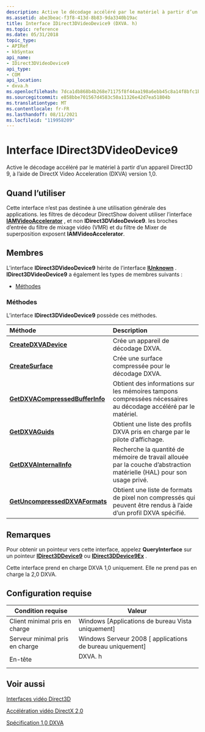 ```yaml
---
description: Active le décodage accéléré par le matériel à partir d’un appareil Direct3D 9, à l’aide de DirectX Video Acceleration (DXVA) version 1,0.
ms.assetid: abe3beac-f3f8-413d-8b83-9da3340b19ac
title: Interface IDirect3DVideoDevice9 (DXVA. h)
ms.topic: reference
ms.date: 05/31/2018
topic_type:
- APIRef
- kbSyntax
api_name:
- IDirect3DVideoDevice9
api_type:
- COM
api_location:
- dxva.h
ms.openlocfilehash: 7dca1db868b4b268e71175f8f44aa198a6ebb45c8a14f8bfc1bec7044d5545f0
ms.sourcegitcommit: e858bbe701567d4583c50a11326e42d7ea51804b
ms.translationtype: MT
ms.contentlocale: fr-FR
ms.lasthandoff: 08/11/2021
ms.locfileid: "119958209"
---
```

# <a name="idirect3dvideodevice9-interface"></a>Interface IDirect3DVideoDevice9

Active le décodage accéléré par le matériel à partir d’un appareil Direct3D 9, à l’aide de DirectX Video Acceleration (DXVA) version 1,0.

## <a name="when-to-use"></a>Quand l’utiliser

Cette interface n’est pas destinée à une utilisation générale des applications. les filtres de décodeur DirectShow doivent utiliser l’interface [**IAMVideoAccelerator**](/previous-versions/windows/desktop/api/videoacc/nn-videoacc-iamvideoaccelerator) , et non **IDirect3DVideoDevice9**. les broches d’entrée du filtre de mixage vidéo (VMR) et du filtre de Mixer de superposition exposent **IAMVideoAccelerator**.

## <a name="members"></a>Membres

L’interface **IDirect3DVideoDevice9** hérite de l’interface [**IUnknown**](/windows/win32/api/unknwn/nn-unknwn-iunknown) . **IDirect3DVideoDevice9** a également les types de membres suivants :

-   [Méthodes](#methods)

### <a name="methods"></a>Méthodes

L’interface **IDirect3DVideoDevice9** possède ces méthodes.



| Méthode                                                                                   | Description                                                                                                                       |
|:-----------------------------------------------------------------------------------------|:----------------------------------------------------------------------------------------------------------------------------------|
| [**CreateDXVADevice**](idirect3dvideodevice9-createdxvadevice.md)                       | Crée un appareil de décodage DXVA.<br/>                                                                                         |
| [**CreateSurface**](idirect3dvideodevice9-createsurface.md)                             | Crée une surface compressée pour le décodage DXVA.<br/>                                                                        |
| [**GetDXVACompressedBufferInfo**](idirect3dvideodevice9-getdxvacompressedbufferinfo.md) | Obtient des informations sur les mémoires tampons compressées nécessaires au décodage accéléré par le matériel.<br/>                                |
| [**GetDXVAGuids**](idirect3dvideodevice9-getdxvaguids.md)                               | Obtient une liste des profils DXVA pris en charge par le pilote d’affichage.<br/>                                             |
| [**GetDXVAInternalInfo**](idirect3dvideodevice9-getdxvainternalinfo.md)                 | Recherche la quantité de mémoire de travail allouée par la couche d’abstraction matérielle (HAL) pour son usage privé. <br/> |
| [**GetUncompressedDXVAFormats**](idirect3dvideodevice9-getuncompresseddxvaformats.md)   | Obtient une liste de formats de pixel non compressés qui peuvent être rendus à l’aide d’un profil DXVA spécifié.<br/>                         |



 

## <a name="remarks"></a>Remarques

Pour obtenir un pointeur vers cette interface, appelez **QueryInterface** sur un pointeur [**IDirect3DDevice9**](/windows/win32/api/d3d9helper/nn-d3d9helper-idirect3ddevice9) ou [**IDirect3DDevice9Ex**](/windows/win32/api/d3d9/nn-d3d9-idirect3ddevice9ex) .

Cette interface prend en charge DXVA 1,0 uniquement. Elle ne prend pas en charge la 2,0 DXVA.

## <a name="requirements"></a>Configuration requise



| Condition requise | Valeur |
|-------------------------------------|-----------------------------------------------------------------------------------|
| Client minimal pris en charge<br/> | Windows \[Applications de bureau Vista uniquement\]<br/>                                    |
| Serveur minimal pris en charge<br/> | Windows Serveur 2008 \[ applications de bureau uniquement\]<br/>                              |
| En-tête<br/>                   | <dl> <dt>DXVA. h</dt> </dl> |



## <a name="see-also"></a>Voir aussi

<dl> <dt>

[Interfaces vidéo Direct3D](direct3d-video-interfaces.md)
</dt> <dt>

[Accélération vidéo DirectX 2,0](directx-video-acceleration-2-0.md)
</dt> <dt>

[Spécification 1,0 DXVA](/windows-hardware/drivers/display/directx-video-acceleration)
</dt> </dl>

 

 
